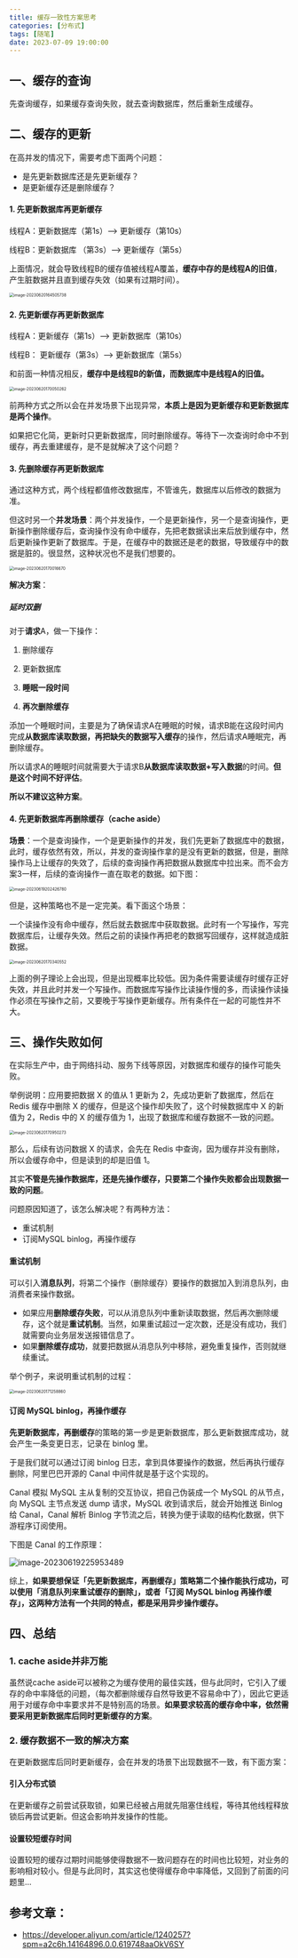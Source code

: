 ```yaml
---
title: 缓存一致性方案思考
categories: [分布式]
tags: [随笔]
date: 2023-07-09 19:00:00
---
```

## 一、缓存的查询

先查询缓存，如果缓存查询失败，就去查询数据库，然后重新生成缓存。

## 二、缓存的更新

在高并发的情况下，需要考虑下面两个问题：

- 是先更新数据库还是先更新缓存？
- 是更新缓存还是删除缓存？

#### 1. 先更新数据库再更新缓存

线程A：更新数据库（第1s）——>  更新缓存（第10s）

线程B：更新数据库 （第3s）——> 更新缓存（第5s）

上面情况，就会导致线程B的缓存值被线程A覆盖，**缓存中存的是线程A的旧值**，产生脏数据并且直到缓存失效（如果有过期时间）。

<img src="https://floweryu-image.oss-cn-shanghai.aliyuncs.com/image202306262252234.png" alt="image-20230620164505738" style="zoom:50%;" />

#### 2. 先更新缓存再更新数据库

线程A：更新缓存（第1s）——> 更新数据库（第10s）

线程B： 更新缓存（第3s）——>  更新数据库（第5s）

和前面一种情况相反，**缓存中是线程B的新值，而数据库中是线程A的旧值。**

<img src="https://floweryu-image.oss-cn-shanghai.aliyuncs.com/image202306262252759.png" alt="image-20230620170050262" style="zoom:50%;" />

﻿前两种方式之所以会在并发场景下出现异常，**本质上是因为更新缓存和更新数据库是两个操作**。

如果把它化简，更新时只更新数据库，同时删除缓存。等待下一次查询时命中不到缓存，再去重建缓存，是不是就解决了这个问题？

#### 3. 先删除缓存再更新数据库

通过这种方式，两个线程都值修改数据库，不管谁先，数据库以后修改的数据为准。

但这时另一个**并发场景**：两个并发操作，一个是更新操作，另一个是查询操作，更新操作删除缓存后，查询操作没有命中缓存，先把老数据读出来后放到缓存中，然后更新操作更新了数据库。于是，在缓存中的数据还是老的数据，导致缓存中的数据是脏的。很显然，这种状况也不是我们想要的。

<img src="https://floweryu-image.oss-cn-shanghai.aliyuncs.com/image202306262252794.png" alt="image-20230620170016670" style="zoom:50%;" />

**解决方案**：

##### 延时双删

对于**请求**A，做一下操作：

1. 删除缓存

2. 更新数据库

3. **睡眠一段时间**

4. **再次删除缓存**

添加一个睡眠时间，主要是为了确保请求A在睡眠的时候，请求B能在这段时间内完成**从数据库读取数据，再把缺失的数据写入缓存**的操作，然后请求A睡眠完，再删除缓存。

所以请求A的睡眠时间就需要大于请求B**从数据库读取数据+写入数据**的时间。**但是这个时间不好评估**。

**所以不建议这种方案**。

#### 4. 先更新数据库再删除缓存（cache aside）

**场景**：一个是查询操作，一个是更新操作的并发，我们先更新了数据库中的数据，此时，缓存依然有效，所以，并发的查询操作拿的是没有更新的数据，但是，删除操作马上让缓存的失效了，后续的查询操作再把数据从数据库中拉出来。而不会方案3一样，后续的查询操作一直在取老的数据。如下图：

<img src="https://floweryu-image.oss-cn-shanghai.aliyuncs.com/image202306262252546.png" alt="image-20230619202426780" style="zoom: 50%;" />

但是，这种策略也不是一定完美。看下面这个场景：

一个读操作没有命中缓存，然后就去数据库中获取数据。此时有一个写操作，写完数据库后，让缓存失效。然后之前的读操作再把老的数据写回缓存，这样就造成脏数据。

<img src="https://floweryu-image.oss-cn-shanghai.aliyuncs.com/image202306262252030.png" alt="image-20230620170340552" style="zoom:50%;" />

上面的例子理论上会出现，但是出现概率比较低。因为条件需要读缓存时缓存正好失效，并且此时并发一个写操作。而数据库写操作比读操作慢的多，而读操作读操作必须在写操作之前，又要晚于写操作更新缓存。所有条件在一起的可能性并不大。

## 三、操作失败如何

在实际生产中，由于网络抖动、服务下线等原因，对数据库和缓存的操作可能失败。

举例说明：应用要把数据 X 的值从 1 更新为 2，先成功更新了数据库，然后在 Redis 缓存中删除 X 的缓存，但是这个操作却失败了，这个时候数据库中 X 的新值为 2，Redis 中的 X 的缓存值为 1，出现了数据库和缓存数据不一致的问题。

<img src="https://floweryu-image.oss-cn-shanghai.aliyuncs.com/image202306262252746.png" alt="image-20230620170950273" style="zoom:50%;" />

那么，后续有访问数据 X 的请求，会先在 Redis 中查询，因为缓存并没有删除，所以会缓存命中，但是读到的却是旧值 1。

其实**不管是先操作数据库，还是先操作缓存，只要第二个操作失败都会出现数据一致的问题**。

问题原因知道了，该怎么解决呢？有两种方法：

- 重试机制
- 订阅MySQL binlog，再操作缓存

#### 重试机制

可以引入**消息队列**，将第二个操作（删除缓存）要操作的数据加入到消息队列，由消费者来操作数据。

- 如果应用**删除缓存失败**，可以从消息队列中重新读取数据，然后再次删除缓存，这个就是**重试机制**。当然，如果重试超过一定次数，还是没有成功，我们就需要向业务层发送报错信息了。
- 如果**删除缓存成功**，就要把数据从消息队列中移除，避免重复操作，否则就继续重试。

举个例子，来说明重试机制的过程：

<img src="https://floweryu-image.oss-cn-shanghai.aliyuncs.com/image202306262252738.png" alt="image-20230620171258860" style="zoom:50%;" />

#### 订阅 MySQL binlog，再操作缓存

**先更新数据库，再删缓存**的策略的第一步是更新数据库，那么更新数据库成功，就会产生一条变更日志，记录在 binlog 里。

于是我们就可以通过订阅 binlog 日志，拿到具体要操作的数据，然后再执行缓存删除，阿里巴巴开源的 Canal 中间件就是基于这个实现的。

Canal 模拟 MySQL 主从复制的交互协议，把自己伪装成一个 MySQL 的从节点，向 MySQL 主节点发送 dump 请求，MySQL 收到请求后，就会开始推送 Binlog 给 Canal，Canal 解析 Binlog 字节流之后，转换为便于读取的结构化数据，供下游程序订阅使用。

下图是 Canal 的工作原理：

![image-20230619225953489](https://floweryu-image.oss-cn-shanghai.aliyuncs.com/image202306262253576.png)

综上，**如果要想保证「先更新数据库，再删缓存」策略第二个操作能执行成功，可以使用「消息队列来重试缓存的删除」，或者「订阅 MySQL binlog 再操作缓存」，这两种方法有一个共同的特点，都是采用异步操作缓存。**

## 四、总结

### 1. cache aside并非万能

虽然说cache aside可以被称之为缓存使用的最佳实践，但与此同时，它引入了缓存的命中率降低的问题，（每次都删除缓存自然导致更不容易命中了），因此它更适用于对缓存命中率要求并不是特别高的场景。**如果要求较高的缓存命中率，依然需要采用更新数据库后同时更新缓存的方案**。

### 2. 缓存数据不一致的解决方案

在更新数据库后同时更新缓存，会在并发的场景下出现数据不一致，有下面方案：

#### 引入分布式锁

在更新缓存之前尝试获取锁，如果已经被占用就先阻塞住线程，等待其他线程释放锁后再尝试更新。但这会影响并发操作的性能。

#### 设置较短缓存时间

设置较短的缓存过期时间能够使得数据不一致问题存在的时间也比较短，对业务的影响相对较小。但是与此同时，其实这也使得缓存命中率降低，又回到了前面的问题里...

## 参考文章：

- https://developer.aliyun.com/article/1240257?spm=a2c6h.14164896.0.0.619748aaOkV6SY